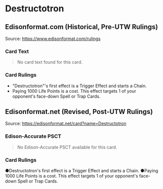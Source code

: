 # Destructotron

## Edisonformat.com (Historical, Pre-UTW Rulings)

Source: https://www.edisonformat.com/rulings

### Card Text

> No card text found for this card.

### Card Rulings

*   "Destructotron"'s first effect is a Trigger Effect and starts a Chain.
*   Paying 1000 Life Points is a cost. This effect targets 1 of your opponent's face-down Spell or Trap Cards.

## Edisonformat.net (Revised, Post-UTW Rulings)

Source: https://edisonformat.net/card?name=Destructotron

### Edison-Accurate PSCT

> No Edison-Accurate PSCT available for this card.

### Card Rulings

●Destructotron's first effect is a Trigger Effect and starts a Chain.
●Paying 1000 Life Points is a cost. This effect targets 1 of your opponent's face-down Spell or Trap Cards.
            